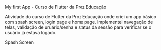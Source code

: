 My first App - Curso de Flutter da Proz Educação

Atividade do curso de Flutter da Proz Educação onde criei um app básico com spash screen, login page e home page.
Implementei navegação de telas, validação de uruário/senha e status da sessão para verificar se o usuário já estava logado.

Spash Screen

